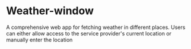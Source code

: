 # Weather-window
A comprehensive web app for fetching weather in different places. Users can either allow access to the service provider's current  location or manually enter the location

